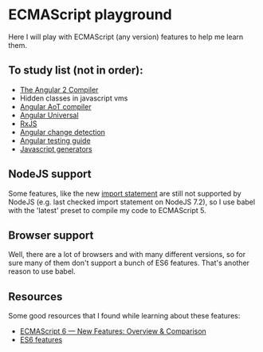 # ECMAScript playground

Here I will play with ECMAScript (any version) features to help me learn them.

## To study list (not in order):

- [The Angular 2 Compiler](https://www.youtube.com/watch?v=kW9cJsvcsGo)
- Hidden classes in javascript vms
- [Angular AoT compiler](https://angular.io/docs/ts/latest/cookbook/aot-compiler.html)
- [Angular Universal](https://medium.com/google-developer-experts/angular-universal-for-the-rest-of-us-922ca8bac84#.i0pa0kaza)
- [RxJS](https://xgrommx.github.io/rx-book/why_rx.html)
- [Angular change detection](https://vsavkin.com/change-detection-in-angular-2-4f216b855d4c#.rtatwndau)
- [Angular testing guide](https://medium.com/google-developer-experts/angular-2-testing-guide-a485b6cb1ef0#.y114vc9f3)
- [Javascript generators](https://strongloop.com/strongblog/how-to-generators-node-js-yield-use-cases/)

## NodeJS support

Some features, like the new
[import statement](http://es6-features.org/#ValueExportImport) are still not
supported by NodeJS (e.g. last checked import statement on NodeJS 7.2), so I use
babel with the 'latest' preset to compile my code to ECMAScript 5.

## Browser support

Well, there are a lot of browsers and with many different versions, so for sure many of them don't support a bunch
of ES6 features. That's  another reason to use babel.

## Resources

Some good resources that I found while learning about these features:
* [ECMAScript 6 — New Features: Overview & Comparison](http://es6-features.org/)
* [ES6 features](https://github.com/lukehoban/es6features)
